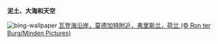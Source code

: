 
**泥土、大海和天空**

![bing-wallpaper](https://www.bing.com/th?id=OHR.FrieslandNetherlands_ZH-CN5952456898_1920x1080.jpg)
[瓦登海沿岸，莫德加特附近，弗里斯兰，荷兰 (© Ron ter Burg/Minden Pictures)](https://www.bing.com/search?q=%E7%93%A6%E7%99%BB%E6%B5%B7&amp;form=hpcapt&amp;mkt=zh-cn)
  